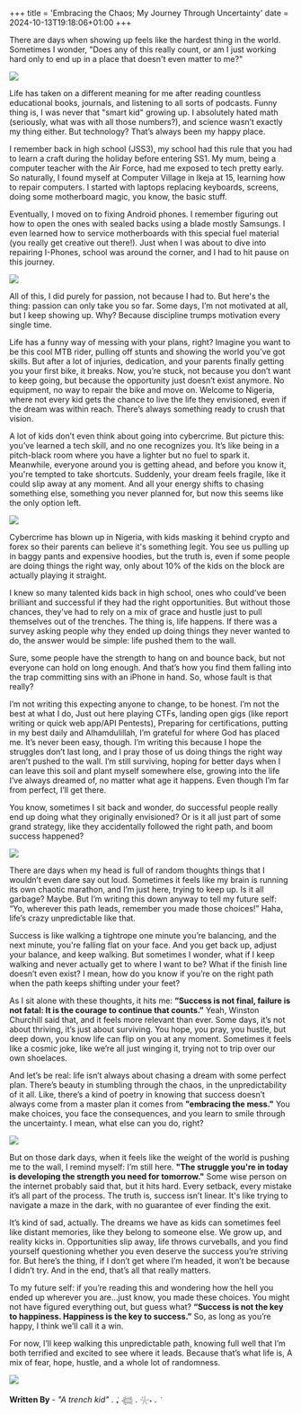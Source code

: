+++
title = 'Embracing the Chaos; My Journey Through Uncertainty'
date = 2024-10-13T19:18:06+01:00
+++

There are days when showing up feels like the hardest thing in the world. Sometimes I wonder, "Does any of this really count, or am I just working hard only to end up in a place that doesn't even matter to me?"

![](/0d3518249292b600f59bf6f0864810b8.gif#center)

Life has taken on a different meaning for me after reading countless educational books, journals, and listening to all sorts of podcasts. Funny thing is, I was never that "smart kid" growing up. I absolutely hated math (seriously, what was with all those numbers?), and science wasn’t exactly my thing either. But technology? That’s always been my happy place.

I remember back in high school (JSS3), my school had this rule that you had to learn a craft during the holiday before entering SS1. My mum, being a computer teacher with the Air Force, had me exposed to tech pretty early. So naturally, I found myself at Computer Village in Ikeja at 15, learning how to repair computers. I started with laptops replacing keyboards, screens, doing some motherboard magic, you know, the basic stuff.

Eventually, I moved on to fixing Android phones. I remember figuring out how to open the ones with sealed backs using a blade mostly Samsungs. I even learned how to service motherboards with this special fuel material (you really get creative out there!). Just when I was about to dive into repairing I-Phones, school was around the corner, and I had to hit pause on this journey.

![](/1967fa9fb299a00e53356d97a772a3ab.gif#center)

All of this, I did purely for passion, not because I had to. But here's the thing: passion can only take you so far. Some days, I’m not motivated at all, but I keep showing up. Why? Because discipline trumps motivation every single time.


Life has a funny way of messing with your plans, right? Imagine you want to be this cool MTB rider, pulling off stunts and showing the world you’ve got skills. But after a lot of injuries, dedication, and your parents finally getting you your first bike, it breaks. Now, you’re stuck, not because you don’t want to keep going, but because the opportunity just doesn’t exist anymore. No equipment, no way to repair the bike and move on. Welcome to Nigeria, where not every kid gets the chance to live the life they envisioned, even if the dream was within reach. There’s always something ready to crush that vision.

A lot of kids don’t even think about going into cybercrime. But picture this: you’ve learned a tech skill, and no one recognizes you. It’s like being in a pitch-black room where you have a lighter but no fuel to spark it. Meanwhile, everyone around you is getting ahead, and before you know it, you're tempted to take shortcuts. Suddenly, your dream feels fragile, like it could slip away at any moment. And all your energy shifts to chasing something else, something you never planned for, but now this seems like the only option left.

![](/f3013e356a3829c077c84c321798982f.gif#center)

Cybercrime has blown up in Nigeria, with kids masking it behind crypto and forex so their parents can believe it's something legit. You see us pulling up in baggy pants and expensive hoodies, but the truth is, even if some people are doing things the right way, only about 10% of the kids on the block are actually playing it straight.

I knew so many talented kids back in high school, ones who could’ve been brilliant and successful if they had the right opportunities. But without those chances, they’ve had to rely on a mix of grace and hustle just to pull themselves out of the trenches. The thing is, life happens. If there was a survey asking people why they ended up doing things they never wanted to do, the answer would be simple: life pushed them to the wall.

Sure, some people have the strength to hang on and bounce back, but not everyone can hold on long enough. And that’s how you find them falling into the trap committing sins with an iPhone in hand. So, whose fault is that really?


I’m not writing this expecting anyone to change, to be honest. I’m not the best at what I do, Just out here playing CTFs, landing open gigs (like report writing or quick web app/API Pentests), Preparing for certifications, putting in my best daily and Alhamdulillah, I’m grateful for where God has placed me. It’s never been easy, though. I’m writing this because I hope the struggles don’t last long, and I pray those of us doing things the right way aren’t pushed to the wall. I’m still surviving, hoping for better days when I can leave this soil and plant myself somewhere else, growing into the life I’ve always dreamed of, no matter what age it happens. Even though I’m far from perfect, I’ll get there.

You know, sometimes I sit back and wonder, do successful people really end up doing what they originally envisioned? Or is it all just part of some grand strategy, like they accidentally followed the right path, and boom success happened?

![](/41ed16d549afcf174df699fd427f2cb4.gif#center)

There are days when my head is full of random thoughts things that I wouldn’t even dare say out loud. Sometimes it feels like my brain is running its own chaotic marathon, and I’m just here, trying to keep up. Is it all garbage? Maybe. But I’m writing this down anyway to tell my future self: “Yo, wherever this path leads, remember you made those choices!” Haha, life’s crazy unpredictable like that.

Success is like walking a tightrope one minute you’re balancing, and the next minute, you're falling flat on your face. And you get back up, adjust your balance, and keep walking. But sometimes I wonder, what if I keep walking and never actually get to where I want to be? What if the finish line doesn’t even exist? I mean, how do you know if you’re on the right path when the path keeps shifting under your feet?

As I sit alone with these thoughts, it hits me: **“Success is not final, failure is not fatal: It is the courage to continue that counts.”** Yeah, Winston Churchill said that, and it feels more relevant than ever. Some days, it’s not about thriving, it’s just about surviving. You hope, you pray, you hustle, but deep down, you know life can flip on you at any moment. Sometimes it feels like a cosmic joke, like we’re all just winging it, trying not to trip over our own shoelaces.

And let’s be real: life isn’t always about chasing a dream with some perfect plan. There’s beauty in stumbling through the chaos, in the unpredictability of it all. Like, there’s a kind of poetry in knowing that success doesn’t always come from a master plan it comes from **"embracing the mess."** You make choices, you face the consequences, and you learn to smile through the uncertainty. I mean, what else can you do, right?

![](/106b03efa815d909de51f69c678ff5fa.gif#center)

But on those dark days, when it feels like the weight of the world is pushing me to the wall, I remind myself: I’m still here. **"The struggle you're in today is developing the strength you need for tomorrow."** Some wise person on the internet probably said that, but it hits hard. Every setback, every mistake it’s all part of the process. The truth is, success isn’t linear. It's like trying to navigate a maze in the dark, with no guarantee of ever finding the exit.

It’s kind of sad, actually. The dreams we have as kids can sometimes feel like distant memories, like they belong to someone else. We grow up, and reality kicks in. Opportunities slip away, life throws curveballs, and you find yourself questioning whether you even deserve the success you’re striving for. But here’s the thing, if I don’t get where I’m headed, it won’t be because I didn’t try. And in the end, that’s all that really matters.

To my future self: if you’re reading this and wondering how the hell you ended up wherever you are...just know, you made these choices. You might not have figured everything out, but guess what? **“Success is not the key to happiness. Happiness is the key to success.”** So, as long as you’re happy, I think we’ll call it a win.

For now, I’ll keep walking this unpredictable path, knowing full well that I’m both terrified and excited to see where it leads. Because that’s what life is, A mix of fear, hope, hustle, and a whole lot of randomness.

![](/d0d0f497e74132aac08104ea8619e264.gif#center)


**Written By** - _"A trench kid"_ . ݁₊ 𓆉 . ݁𓇼˖ . ݁